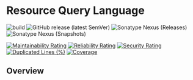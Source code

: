 # Resource Query Language

![build](https://github.com/zero88/universal-rsql/workflows/build/badge.svg?branch=master)
![GitHub release (latest SemVer)](https://img.shields.io/github/v/release/zero88/universal-rsql?sort=semver)
![Sonatype Nexus (Releases)](https://img.shields.io/nexus/r/io.github.zero88/universal-rsql?server=https%3A%2F%2Foss.sonatype.org%2F)
![Sonatype Nexus (Snapshots)](https://img.shields.io/nexus/s/io.github.zero88/universal-rsql?server=https%3A%2F%2Foss.sonatype.org%2F)

[![Maintainability Rating](https://sonarcloud.io/api/project_badges/measure?project=zero88_universal-rsql&metric=sqale_rating)](https://sonarcloud.io/dashboard?id=zero88_universal-rsql)
[![Reliability Rating](https://sonarcloud.io/api/project_badges/measure?project=zero88_universal-rsql&metric=reliability_rating)](https://sonarcloud.io/dashboard?id=zero88_universal-rsql)
[![Security Rating](https://sonarcloud.io/api/project_badges/measure?project=zero88_universal-rsql&metric=security_rating)](https://sonarcloud.io/dashboard?id=zero88_universal-rsql)
[![Duplicated Lines (%)](https://sonarcloud.io/api/project_badges/measure?project=zero88_universal-rsql&metric=duplicated_lines_density)](https://sonarcloud.io/dashboard?id=zero88_universal-rsql)
[![Coverage](https://sonarcloud.io/api/project_badges/measure?project=zero88_universal-rsql&metric=coverage)](https://sonarcloud.io/dashboard?id=zero88_universal-rsql)

## Overview

